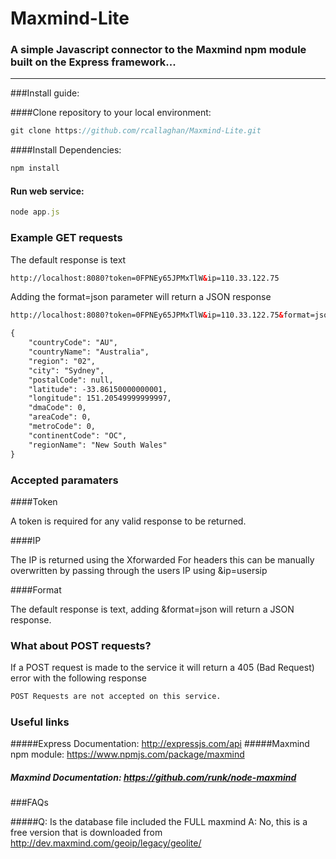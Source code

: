 # Maxmind-Lite
### A simple Javascript connector to the  Maxmind npm module built on the Express framework...

---

###Install guide:

####Clone repository to your local environment:
```js
git clone https://github.com/rcallaghan/Maxmind-Lite.git
```
####Install  Dependencies:

```js
npm install
```

#### Run web service:

```js
node app.js
```

### Example GET requests

The default response is text

```html
http://localhost:8080?token=0FPNEy65JPMxTlW&ip=110.33.122.75
```

Adding the format=json parameter will return a JSON response

```html
http://localhost:8080?token=0FPNEy65JPMxTlW&ip=110.33.122.75&format=json
```
```html
{
    "countryCode": "AU",
    "countryName": "Australia",
    "region": "02",
    "city": "Sydney",
    "postalCode": null,
    "latitude": -33.86150000000001,
    "longitude": 151.20549999999997,
    "dmaCode": 0,
    "areaCode": 0,
    "metroCode": 0,
    "continentCode": "OC",
    "regionName": "New South Wales"
}
```

### Accepted paramaters

####Token

A token is required for any valid response to be returned. 

####IP

The IP is returned using the Xforwarded For headers this can be manually overwritten by passing through the users IP using &ip=usersip

####Format

The default response is text, adding &format=json will return a JSON response.

### What about POST requests?

If a POST request is made to the service it will return a 405 (Bad Request) error with the following response

```html
POST Requests are not accepted on this service.
```

### Useful links

#####Express Documentation: http://expressjs.com/api
#####Maxmind npm module: https://www.npmjs.com/package/maxmind
##### Maxmind Documentation: https://github.com/runk/node-maxmind 

###FAQs

#####Q: Is the database file included the FULL maxmind 
A: No, this is a free version that is downloaded from http://dev.maxmind.com/geoip/legacy/geolite/
